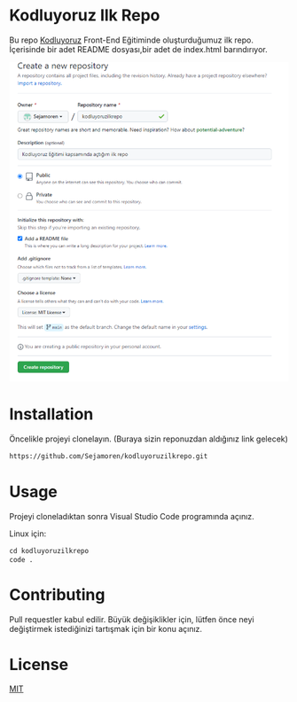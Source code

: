 # Kodluyoruz Ilk Repo
Bu repo [Kodluyoruz](https://www.kodluyoruz.org/) Front-End Eğitiminde oluşturduğumuz ilk repo. İçerisinde bir adet README dosyası,bir adet de index.html barındırıyor.

![image](img/kod.png)

# Installation
Öncelikle projeyi clonelayın. (Buraya sizin reponuzdan aldığınız link gelecek)
```bash
https://github.com/Sejamoren/kodluyoruzilkrepo.git
```
# Usage
Projeyi cloneladıktan sonra Visual Studio Code programında açınız.

Linux için: 
```linux
cd kodluyoruzilkrepo
code .
```
# Contributing
Pull requestler kabul edilir. Büyük değişiklikler için, lütfen önce neyi değiştirmek istediğinizi tartışmak için bir konu açınız.

# License
[MIT](https://choosealicense.com/licenses/mit/)